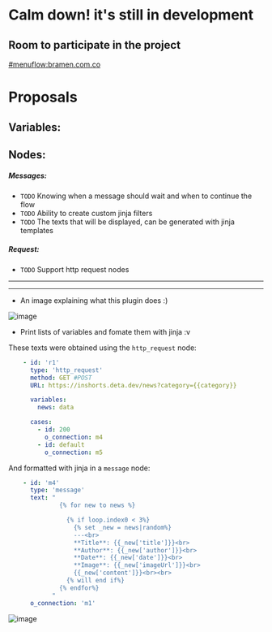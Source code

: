 # Calm down! it's still in development

## Room to participate in the project
[#menuflow:bramen.com.co](https://matrix.to/#/#menuflow:bramen.com.co)

# Proposals

## Variables:

## Nodes:

##### Messages:
- `TODO` Knowing when a message should wait and when to continue the flow
- `TODO` Ability to create custom jinja filters
- `TODO` The texts that will be displayed, can be generated with jinja templates

##### Request:
- `TODO` Support http request nodes

---
---

- An image explaining what this plugin does :)

![image](https://user-images.githubusercontent.com/50601186/188774939-0d282706-b085-4906-8f37-f8427f767d07.png)

- Print lists of variables and fomate them with jinja :v

These texts were obtained using the `http_request` node:
```yaml
    - id: 'r1'
      type: 'http_request'
      method: GET #POST
      URL: https://inshorts.deta.dev/news?category={{category}}

      variables:
        news: data

      cases:
        - id: 200
          o_connection: m4
        - id: default
          o_connection: m5
```

And formatted with jinja in a `message` node:

```yaml
    - id: 'm4'
      type: 'message'
      text: "
              {% for new to news %}

                {% if loop.index0 < 3%}
                  {% set _new = news|random%}
                  ---<br>
                  **Title**: {{_new['title']}}<br>
                  **Author**: {{_new['author']}}<br>
                  **Date**: {{_new['date']}}<br>
                  **Image**: {{_new['imageUrl']}}<br>
                  {{_new['content']}}<br><br>
                {% will end if%}
              {% endfor%}
            "
      o_connection: 'm1'
```


![image](https://user-images.githubusercontent.com/50601186/192087256-9aff9f3c-ee0b-4d27-92c1-57bba7b0fe2b.png)

